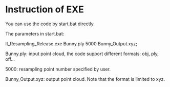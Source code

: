 # Instruction of EXE

You can use the code by start.bat directly.

The parameters in start.bat:

II_Resampling_Release.exe Bunny.ply 5000 Bunny_Output.xyz;

Bunny.ply: input point cloud, the code support different formats: obj, ply, off...

5000: resampling point number specified by user.

Bunny_Output.xyz: output point cloud. Note that the format is limited to xyz.
